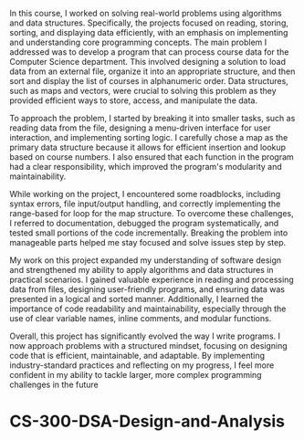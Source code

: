 In this course, I worked on solving real-world problems using algorithms and data structures. Specifically, the projects focused on reading, storing, sorting, and displaying data efficiently, with an emphasis on implementing and understanding core programming concepts. The main problem I addressed was to develop a program that can process course data for the Computer Science department. This involved designing a solution to load data from an external file, organize it into an appropriate structure, and then sort and display the list of courses in alphanumeric order. Data structures, such as maps and vectors, were crucial to solving this problem as they provided efficient ways to store, access, and manipulate the data.

To approach the problem, I started by breaking it into smaller tasks, such as reading data from the file, designing a menu-driven interface for user interaction, and implementing sorting logic. I carefully chose a map as the primary data structure because it allows for efficient insertion and lookup based on course numbers. I also ensured that each function in the program had a clear responsibility, which improved the program's modularity and maintainability.

While working on the project, I encountered some roadblocks, including syntax errors, file input/output handling, and correctly implementing the range-based for loop for the map structure. To overcome these challenges, I referred to documentation, debugged the program systematically, and tested small portions of the code incrementally. Breaking the problem into manageable parts helped me stay focused and solve issues step by step.

My work on this project expanded my understanding of software design and strengthened my ability to apply algorithms and data structures in practical scenarios. I gained valuable experience in reading and processing data from files, designing user-friendly programs, and ensuring data was presented in a logical and sorted manner. Additionally, I learned the importance of code readability and maintainability, especially through the use of clear variable names, inline comments, and modular functions.

Overall, this project has significantly evolved the way I write programs. I now approach problems with a structured mindset, focusing on designing code that is efficient, maintainable, and adaptable. By implementing industry-standard practices and reflecting on my progress, I feel more confident in my ability to tackle larger, more complex programming challenges in the future 
# CS-300-DSA-Design-and-Analysis
